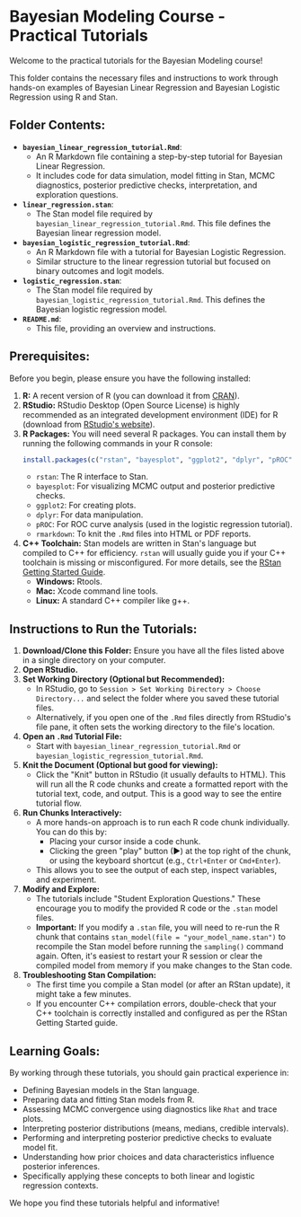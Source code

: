 # Bayesian Modeling Course - Practical Tutorials

Welcome to the practical tutorials for the Bayesian Modeling course!

This folder contains the necessary files and instructions to work through hands-on examples of Bayesian Linear Regression and Bayesian Logistic Regression using R and Stan.

## Folder Contents:

*   **`bayesian_linear_regression_tutorial.Rmd`**:
    *   An R Markdown file containing a step-by-step tutorial for Bayesian Linear Regression.
    *   It includes code for data simulation, model fitting in Stan, MCMC diagnostics, posterior predictive checks, interpretation, and exploration questions.
*   **`linear_regression.stan`**:
    *   The Stan model file required by `bayesian_linear_regression_tutorial.Rmd`. This file defines the Bayesian linear regression model.
*   **`bayesian_logistic_regression_tutorial.Rmd`**:
    *   An R Markdown file with a tutorial for Bayesian Logistic Regression.
    *   Similar structure to the linear regression tutorial but focused on binary outcomes and logit models.
*   **`logistic_regression.stan`**:
    *   The Stan model file required by `bayesian_logistic_regression_tutorial.Rmd`. This defines the Bayesian logistic regression model.
*   **`README.md`**:
    *   This file, providing an overview and instructions.

## Prerequisites:

Before you begin, please ensure you have the following installed:

1.  **R:** A recent version of R (you can download it from [CRAN](https://cran.r-project.org/)).
2.  **RStudio:** RStudio Desktop (Open Source License) is highly recommended as an integrated development environment (IDE) for R (download from [RStudio's website](https://posit.co/download/rstudio-desktop/)).
3.  **R Packages:** You will need several R packages. You can install them by running the following commands in your R console:
    ```R
    install.packages(c("rstan", "bayesplot", "ggplot2", "dplyr", "pROC", "rmarkdown"))
    ```
    *   `rstan`: The R interface to Stan.
    *   `bayesplot`: For visualizing MCMC output and posterior predictive checks.
    *   `ggplot2`: For creating plots.
    *   `dplyr`: For data manipulation.
    *   `pROC`: For ROC curve analysis (used in the logistic regression tutorial).
    *   `rmarkdown`: To knit the `.Rmd` files into HTML or PDF reports.
4.  **C++ Toolchain:** Stan models are written in Stan's language but compiled to C++ for efficiency. `rstan` will usually guide you if your C++ toolchain is missing or misconfigured. For more details, see the [RStan Getting Started Guide](https://github.com/stan-dev/rstan/wiki/RStan-Getting-Started).
    *   **Windows:** Rtools.
    *   **Mac:** Xcode command line tools.
    *   **Linux:** A standard C++ compiler like g++.

## Instructions to Run the Tutorials:

1.  **Download/Clone this Folder:** Ensure you have all the files listed above in a single directory on your computer.
2.  **Open RStudio.**
3.  **Set Working Directory (Optional but Recommended):**
    *   In RStudio, go to `Session > Set Working Directory > Choose Directory...` and select the folder where you saved these tutorial files.
    *   Alternatively, if you open one of the `.Rmd` files directly from RStudio's file pane, it often sets the working directory to the file's location.
4.  **Open an `.Rmd` Tutorial File:**
    *   Start with `bayesian_linear_regression_tutorial.Rmd` or `bayesian_logistic_regression_tutorial.Rmd`.
5.  **Knit the Document (Optional but good for viewing):**
    *   Click the "Knit" button in RStudio (it usually defaults to HTML). This will run all the R code chunks and create a formatted report with the tutorial text, code, and output. This is a good way to see the entire tutorial flow.
6.  **Run Chunks Interactively:**
    *   A more hands-on approach is to run each R code chunk individually. You can do this by:
        *   Placing your cursor inside a code chunk.
        *   Clicking the green "play" button (►) at the top right of the chunk, or using the keyboard shortcut (e.g., `Ctrl+Enter` or `Cmd+Enter`).
    *   This allows you to see the output of each step, inspect variables, and experiment.
7.  **Modify and Explore:**
    *   The tutorials include "Student Exploration Questions." These encourage you to modify the provided R code or the `.stan` model files.
    *   **Important:** If you modify a `.stan` file, you will need to re-run the R chunk that contains `stan_model(file = "your_model_name.stan")` to recompile the Stan model before running the `sampling()` command again. Often, it's easiest to restart your R session or clear the compiled model from memory if you make changes to the Stan code.
8.  **Troubleshooting Stan Compilation:**
    *   The first time you compile a Stan model (or after an RStan update), it might take a few minutes.
    *   If you encounter C++ compilation errors, double-check that your C++ toolchain is correctly installed and configured as per the RStan Getting Started guide.

## Learning Goals:

By working through these tutorials, you should gain practical experience in:

*   Defining Bayesian models in the Stan language.
*   Preparing data and fitting Stan models from R.
*   Assessing MCMC convergence using diagnostics like `Rhat` and trace plots.
*   Interpreting posterior distributions (means, medians, credible intervals).
*   Performing and interpreting posterior predictive checks to evaluate model fit.
*   Understanding how prior choices and data characteristics influence posterior inferences.
*   Specifically applying these concepts to both linear and logistic regression contexts.

We hope you find these tutorials helpful and informative!
